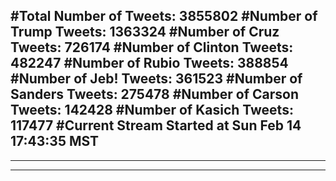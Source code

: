 #Total Number of Tweets: 3855802 
#Number of Trump Tweets: 1363324
#Number of Cruz Tweets: 726174
#Number of Clinton Tweets: 482247
#Number of Rubio Tweets: 388854
#Number of Jeb! Tweets: 361523
#Number of Sanders Tweets: 275478
#Number of Carson Tweets: 142428
#Number of Kasich Tweets: 117477
#Current Stream Started at Sun Feb 14 17:43:35 MST
---
---
---
